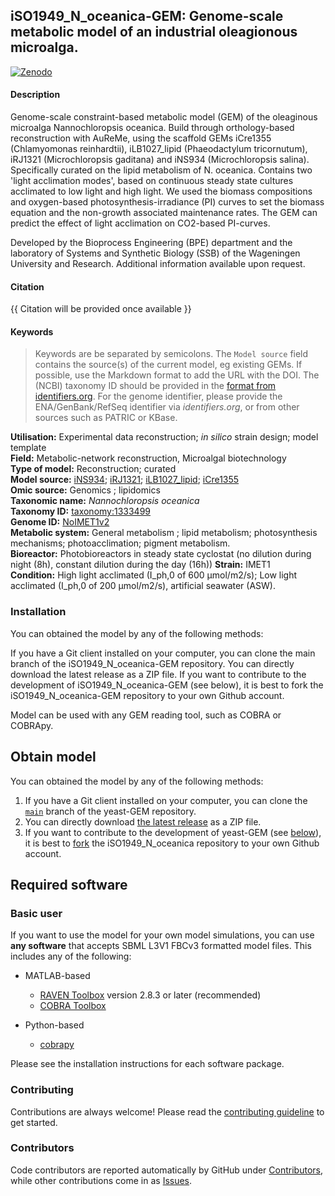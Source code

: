 ## iSO1949_N_oceanica-GEM: Genome-scale metabolic model of an industrial oleagionous microalga.

[![Zenodo](https://zenodo.org/badge/1065827.svg)](https://zenodo.org/records/10658527)  

#### Description

Genome-scale constraint-based metabolic model (GEM) of the oleaginous microalga Nannochloropsis oceanica. Build through orthology-based reconstruction with AuReMe, using the scaffold GEMs iCre1355 (Chlamyomonas reinhardtii), iLB1027_lipid (Phaeodactylum tricornutum), iRJ1321 (Microchloropsis gaditana) and iNS934 (Microchloropsis salina). Specifically curated on the lipid metabolism of N. oceanica. Contains two 'light acclimation modes', based on continuous steady state cultures acclimated to low light and high light. We used the biomass compositions and oxygen-based photosynthesis-irradiance (PI) curves to set the biomass equation and the non-growth associated maintenance rates. The GEM can predict the effect of light acclimation on CO2-based PI-curves.

Developed by the Bioprocess Engineering (BPE) department and the laboratory of Systems and Synthetic Biology (SSB) of the Wageningen University and Research. Additional information available upon request.

#### Citation

{{ Citation will be provided once available
}}


#### Keywords

> Keywords are be separated by semicolons.
> The `Model source` field contains the source(s) of the current model, eg existing GEMs. If possible, use the Markdown format to add the URL with the DOI. The (NCBI) taxonomy ID should be provided in the [format from identifiers.org](https://registry.identifiers.org/registry/taxonomy). For the genome identifier, please provide the ENA/GenBank/RefSeq identifier via *identifiers.org*, or from other sources such as PATRIC or KBase.  

**Utilisation:** Experimental data reconstruction; _in silico_ strain design; model template  
**Field:** Metabolic-network reconstruction, Microalgal biotechnology  
**Type of model:** Reconstruction; curated  
**Model source:** [iNS934](http://doi.org/10.1186/s12918-017-0441-1); [iRJ1321](http://doi.org/10.1016/j.algal.2017.08.014); [iLB1027_lipid](http://doi.org/10.1371/journal.pone.0155038); [iCre1355](http://doi.org/10.1111/tpj.13059)  
**Omic source:** Genomics ; lipidomics  
**Taxonomic name:** _Nannochloropsis oceanica_  
**Taxonomy ID:** [taxonomy:1333499](https://identifiers.org/taxonomy:1333499)  
**Genome ID:** [NoIMET1v2]([http://nandesyn.single-cell.cn/analysis/7)  
**Metabolic system:** General metabolism ; lipid metabolism; photosynthesis mechanisms; photoacclimation; pigment metabolism.  
**Bioreactor:**   Photobioreactors in steady state cyclostat (no dilution during night (8h), constant dilution during the day (16h))
**Strain:** IMET1  
**Condition:** High light acclimated (I_ph,0 of 600 µmol/m2/s); Low light acclimated (I_ph,0 of 200 µmol/m2/s), artificial seawater (ASW).  


### Installation

You can obtained the model by any of the following methods:

If you have a Git client installed on your computer, you can clone the main branch of the iSO1949_N_oceanica-GEM repository.
You can directly download the latest release as a ZIP file.
If you want to contribute to the development of iSO1949_N_oceanica-GEM (see below), it is best to fork the iSO1949_N_oceanica-GEM repository to your own Github account.

Model can be used with any GEM reading tool, such as COBRA or COBRApy.

## Obtain model

You can obtained the model by any of the following methods:
1. If you have a Git client installed on your computer, you can clone the [`main`](https://github.com/svooss/iSO1949_N_oceanica-GEM) branch of the yeast-GEM repository.
2. You can directly download [the latest release](https://github.com/svooss/iSO1949_N_oceanica-GEM/releases) as a ZIP file.
3. If you want to contribute to the development of yeast-GEM (see [below](#below)), it is best to [fork](https://github.com/svooss/iSO1949_N_oceanica-GEM/fork) the iSO1949_N_oceanica repository to your own Github account.

## Required software

### Basic user

If you want to use the model for your own model simulations, you can use **any software** that accepts SBML L3V1 FBCv3 formatted model files. This includes any of the following:
* MATLAB-based
  * [RAVEN Toolbox](https://github.com/SysBioChalmers/RAVEN) version 2.8.3 or later (recommended)  
  * [COBRA Toolbox](https://github.com/opencobra/cobratoolbox)

* Python-based
  * [cobrapy](https://github.com/opencobra/cobrapy)  

Please see the installation instructions for each software package.

### Contributing

Contributions are always welcome! Please read the [contributing guideline](.github/CONTRIBUTING.md) to get started.


### Contributors

Code contributors are reported automatically by GitHub under [Contributors](https://github.com/svooss/iSO1949_N_oceanica-GEM/graphs/contributors), while other contributions come in as [Issues](https://github.com/iSO1949_N_oceanica-GEM/issues).
